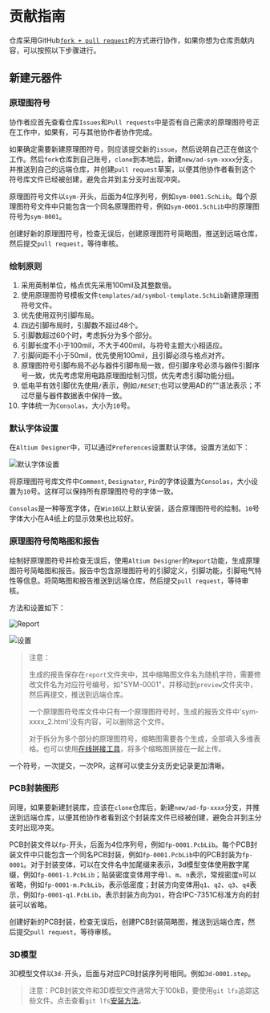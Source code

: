 # 贡献指南

仓库采用GitHub[`fork + pull request`](https://aaronflower.github.io/essays/github-fork-pull-workflow.html)的方式进行协作，如果你想为仓库贡献内容，可以按照以下步骤进行。

## 新建元器件

### 原理图符号

协作者应首先查看仓库`Issues`和`Pull requests`中是否有自己需求的原理图符号正在工作中，如果有，可与其他协作者协作完成。

如果确定需要新建原理图符号，则应该提交新的`issue`，然后说明自己正在做这个工作。然后`fork`仓库到自己账号，`clone`到本地后，新建`new/ad-sym-xxxx`分支，并推送到自己的远端仓库，并创建`pull request`草案，以便其他协作者看到这个符号库文件已经被创建，避免合并到主分支时出现冲突。

原理图符号文件以`sym-`开头，后面为4位序列号，例如`sym-0001.SchLib`。每个原理图符号文件中只能包含一个同名原理图符号，例如`sym-0001.SchLib`中的原理图符号为`sym-0001`。

创建好新的原理图符号，检查无误后，创建原理图符号简略图，推送到远端仓库，然后提交`pull request`，等待审核。

### 绘制原则

1. 采用英制单位，格点优先采用100mil及其整数倍。
2. 使用原理图符号模板文件`templates/ad/symbol-template.SchLib`新建原理图符号文件。
3. 优先使用双列引脚布局。
4. 四边引脚布局时，引脚数不超过48个。
5. 引脚数超过60个时，考虑拆分为多个部分。
6. 引脚长度不小于100mil，不大于400mil，与符号主题大小相适应。
7. 引脚间距不小于50mil，优先使用100mil，且引脚必须与格点对齐。
8. 原理图符号引脚布局不必与器件引脚布局一致，但引脚序号必须与器件引脚序号一致，优先考虑常用电路原理图绘制习惯，优先考虑引脚功能分组。
9. 低电平有效引脚优先使用`/`表示，例如`/RESET`;也可以使用AD的"\"语法表示；不过尽量与器件数据表中保持一致。
10. 字体统一为`Consolas`，大小为`10`号。

### 默认字体设置

在`Altium Designer`中，可以通过`Preferences`设置默认字体。设置方法如下：

![默认字体设置](figures/image-1.png)

将原理图符号库文件中`Comment`, `Designator`, `Pin`的字体设置为`Consolas`，大小设置为`10`号。这样可以保持所有原理图符号的字体一致。

`Consolas`是一种等宽字体，在`Win10`以上默认安装，适合原理图符号的绘制。`10`号字体大小在A4纸上的显示效果也比较好。

### 原理图符号简略图和报告

绘制好原理图符号并检查无误后，使用`Altium Designer`的`Report`功能，生成原理图符号简略图和报告。报告中包含原理图符号的引脚定义，引脚功能，引脚电气特性等信息。将简略图和报告推送到远端仓库，然后提交`pull request`，等待审核。

方法和设置如下：

![Report](figures/image-2.png)

![设置](figures/image-3.png)

> 注意：
> 
> 生成的报告保存在`report`文件夹中，其中缩略图文件名为随机字符，需要修改文件名为对应符号编号，如"SYM-0001"，并移动到`preview`文件夹中，然后再提交，推送到远端仓库。
>
> 一个原理图符号库文件中只有一个原理图符号时，生成的报告文件中'sym-xxxx_2.html'没有内容，可以删除这个文件。
>
> 对于拆分为多个部分的原理图符号，缩略图需要各个生成，全部填入多维表格。也可以使用[在线拼接工具](https://uutool.cn/photo-collage/)，将多个缩略图拼接在一起上传。

一个符号，一次提交，一次PR，这样可以使主分支历史记录更加清晰。

### PCB封装图形

同理，如果要新建封装库，应该在`clone`仓库后，新建`new/ad-fp-xxxx`分支，并推送到远端仓库，以便其他协作者看到这个封装库文件已经被创建，避免合并到主分支时出现冲突。

PCB封装文件以`fp-`开头，后面为4位序列号，例如`fp-0001.PcbLib`。每个PCB封装文件中只能包含一个同名PCB封装，例如`fp-0001.PcbLib`中的PCB封装为`fp-0001`。对于封装变体，可以在文件名中加尾缀来表示，3d模型变体使用数字尾缀，例如`fp-0001-1.PcbLib`；贴装密度变体用字母`l`、`m`、`n`表示，常规密度`n`可以省略，例如`fp-0001-m.PcbLib`，表示低密度；封装方向变体用`q1`、`q2`、`q3`、`q4`表示，例如`fp-0001-q1.PcbLib`，表示封装方向为`Q1`，符合IPC-7351C标准方向的封装可以省略。

创建好新的PCB封装，检查无误后，创建PCB封装简略图，推送到远端仓库，然后提交`pull request`，等待审核。

### 3D模型

3D模型文件以`3d-`开头，后面与对应PCB封装序列号相同。例如`3d-0001.step`。

> 注意：PCB封装文件和3D模型文件通常大于100kB，要使用`git lfs`追踪这些文件。点击查看`git lfs`[安装方法](https://docs.github.com/zh/repositories/working-with-files/managing-large-files/installing-git-large-file-storage)。
